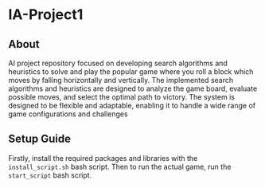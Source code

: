 # IA-Project1

## About

AI project repository focused on developing search algorithms and heuristics to solve and play the popular game where you roll a block which moves by falling horizontally and vertically. The implemented search algorithms and heuristics are designed to analyze the game board, evaluate possible moves, and select the optimal path to victory. The system is designed to be flexible and adaptable, enabling it to handle a wide range of game configurations and challenges

## Setup Guide

Firstly, install the required packages and libraries with the ```install_script.sh``` bash script. Then to run the actual game, run the ```start_script``` bash script. 